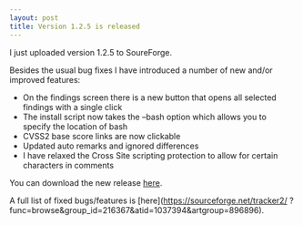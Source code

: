 ```yaml
---
layout: post
title: Version 1.2.5 is released
---
```

I just uploaded version 1.2.5 to SoureForge.

Besides the usual bug fixes I have introduced a number of new and/or improved
features:

  * On the findings screen there is a new button that opens all selected findings with a single click
  * The install script now takes the –bash option which allows you to specify the location of bash
  * CVSS2 base score links are now clickable
  * Updated auto remarks and ignored differences 
  * I have relaxed the Cross Site scripting protection to allow for certain characters in comments

You can download the new release
[here](https://sourceforge.net/project/showfiles.php?group_id=216367).

A full list of fixed bugs/features is [here](https://sourceforge.net/tracker2/
?func=browse&group_id=216367&atid=1037394&artgroup=896896).

